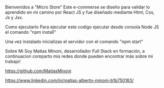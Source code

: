 Bienvenidos a "Micro Store"
Este e-commerse se diseño para validar lo aprendido en mi camino por React JS y fue diseñado mediante Html, Css, Js y Jsx.

Como ejecutarlo
Para ejecutar este codigo ejecutar desde consola Node JS el comando "npm install"

Una vez instalado inicializas el servidor con el comando "npm start"

Sobre Mi
Soy Matias Minoni, desarrollador Full Stack en formación, a continuacion comparto mis redes donde pueden encontrar más sobre mi trabajo!

https://github.com/MatiasMinoni

https://www.linkedin.com/in/matias-alberto-minoni-b1b750183/
